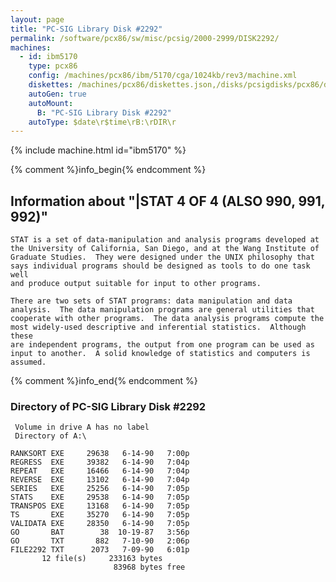 ```yaml
---
layout: page
title: "PC-SIG Library Disk #2292"
permalink: /software/pcx86/sw/misc/pcsig/2000-2999/DISK2292/
machines:
  - id: ibm5170
    type: pcx86
    config: /machines/pcx86/ibm/5170/cga/1024kb/rev3/machine.xml
    diskettes: /machines/pcx86/diskettes.json,/disks/pcsigdisks/pcx86/diskettes.json
    autoGen: true
    autoMount:
      B: "PC-SIG Library Disk #2292"
    autoType: $date\r$time\rB:\rDIR\r
---
```


{% include machine.html id="ibm5170" %}

{% comment %}info_begin{% endcomment %}

## Information about "|STAT 4 OF 4 (ALSO 990, 991, 992)"

    STAT is a set of data-manipulation and analysis programs developed at
    the University of California, San Diego, and at the Wang Institute of
    Graduate Studies.  They were designed under the UNIX philosophy that
    says individual programs should be designed as tools to do one task well
    and produce output suitable for input to other programs.
    
    There are two sets of STAT programs: data manipulation and data
    analysis.  The data manipulation programs are general utilities that
    cooperate with other programs.  The data analysis programs compute the
    most widely-used descriptive and inferential statistics.  Although these
    are independent programs, the output from one program can be used as
    input to another.  A solid knowledge of statistics and computers is
    assumed.
{% comment %}info_end{% endcomment %}


### Directory of PC-SIG Library Disk #2292

     Volume in drive A has no label
     Directory of A:\

    RANKSORT EXE     29638   6-14-90   7:00p
    REGRESS  EXE     39382   6-14-90   7:04p
    REPEAT   EXE     16466   6-14-90   7:04p
    REVERSE  EXE     13102   6-14-90   7:04p
    SERIES   EXE     25256   6-14-90   7:05p
    STATS    EXE     29538   6-14-90   7:05p
    TRANSPOS EXE     13168   6-14-90   7:05p
    TS       EXE     35270   6-14-90   7:05p
    VALIDATA EXE     28350   6-14-90   7:05p
    GO       BAT        38  10-19-87   3:56p
    GO       TXT       882   7-10-90   2:06p
    FILE2292 TXT      2073   7-09-90   6:01p
           12 file(s)     233163 bytes
                           83968 bytes free
